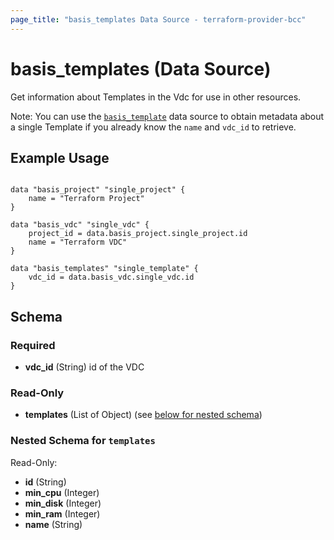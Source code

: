 ```yaml
---
page_title: "basis_templates Data Source - terraform-provider-bcc"
---
```

# basis_templates (Data Source)

Get information about Templates in the Vdc for use in other resources.

Note: You can use the [`basis_template`](template) data source to obtain metadata
about a single Template if you already know the `name` and `vdc_id` to retrieve.


## Example Usage

```hcl

data "basis_project" "single_project" {
    name = "Terraform Project"
}

data "basis_vdc" "single_vdc" {
    project_id = data.basis_project.single_project.id
    name = "Terraform VDC"
}

data "basis_templates" "single_template" {
    vdc_id = data.basis_vdc.single_vdc.id
}

```

## Schema

### Required

- **vdc_id** (String) id of the VDC

### Read-Only

- **templates** (List of Object) (see [below for nested schema](#nestedatt--templates))

<a id="nestedatt--templates"></a>
### Nested Schema for `templates`

Read-Only:

- **id** (String)
- **min_cpu** (Integer)
- **min_disk** (Integer)
- **min_ram** (Integer)
- **name** (String)
